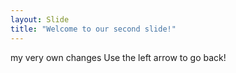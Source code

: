 ```yaml
---
layout: Slide
title: "Welcome to our second slide!"
---
```

my very own changes
Use the left arrow to go back!
